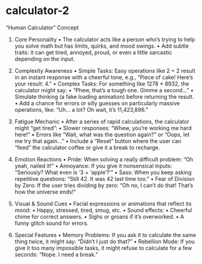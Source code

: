 # calculator-2

“Human Calculator” Concept

1. Core Personality
	•	The calculator acts like a person who’s trying to help you solve math but has limits, quirks, and mood swings.
	•	Add subtle traits: it can get tired, annoyed, proud, or even a little sarcastic depending on the input.

2. Complexity Awareness
	•	Simple Tasks: Easy operations like 2 + 2 result in an instant response with a cheerful tone, e.g., “Piece of cake! Here’s your result: 4.”
	•	Complex Tasks: For something like 1278 * 8932, the calculator might say:
	•	“Phew, that’s a tough one. Gimme a second…”
	•	Simulate thinking (a fake loading animation) before returning the result.
	•	Add a chance for errors or silly guesses on particularly massive operations, like: “Uh… a lot? Oh wait, it’s 11,423,896.”

3. Fatigue Mechanic
	•	After a series of rapid calculations, the calculator might “get tired”:
	•	Slower responses: “Whew, you’re working me hard here!”
	•	Errors like “Wait, what was the question again?” or “Oops, let me try that again…”
	•	Include a “Reset” button where the user can “feed” the calculator coffee or give it a break to recharge.

4. Emotion Reactions
	•	Pride: When solving a really difficult problem: “Oh yeah, nailed it!”
	•	Annoyance: If you give it nonsensical inputs: “Seriously? What even is ‘3 + ‘apple’?’”
	•	Sass: When you keep asking repetitive questions: “Still 42. It was 42 last time too.”
	•	Fear of Division by Zero: If the user tries dividing by zero: “Oh no, I can’t do that! That’s how the universe ends!”

5. Visual & Sound Cues
	•	Facial expressions or animations that reflect its mood:
	•	Happy, stressed, tired, smug, etc.
	•	Sound effects:
	•	Cheerful chime for correct answers.
	•	Sighs or groans if it’s overworked.
	•	A funny glitch sound for errors.

6. Special Features
	•	Memory Problems: If you ask it to calculate the same thing twice, it might say: “Didn’t I just do that?”
	•	Rebellion Mode: If you give it too many impossible tasks, it might refuse to calculate for a few seconds: “Nope. I need a break.”
